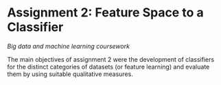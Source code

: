 # Assignment 2: Feature Space to a Classifier
_Big data and machine learning coursework_

The main objectives of assignment 2 were the development of classifiers for the distinct categories of datasets (or feature learning) and evaluate them by using suitable qualitative measures.
